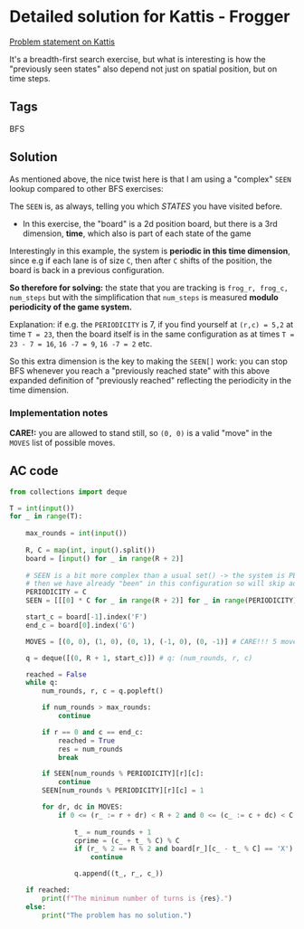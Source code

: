# Detailed solution for Kattis - Frogger

[Problem statement on Kattis](https://open.kattis.com/problems/frogger)

It's a breadth-first search exercise, but what is interesting is how the "previously seen states" also depend not just on spatial position, but on time steps.

## Tags

BFS

## Solution

As mentioned above, the nice twist here is that I am using a "complex" `SEEN` lookup compared to other BFS exercises:

The `SEEN` is, as always, telling you which *STATES* you have visited before.

- In this exercise, the "board" is a 2d position board, but there is a 3rd dimension, **time**, which also is part of each state of the game

Interestingly in this example, the system is **periodic in this time dimension**, since e.g if each lane is of size `C`, then after `C` shifts of the position, the board is back in a previous configuration.

**So therefore for solving:** the state that you are tracking is `frog_r, frog_c, num_steps` but with the simplification that `num_steps` is measured **modulo periodicity of the game system.**

Explanation: if e.g. the `PERIODICITY` is 7, if you find yourself at `(r,c) = 5,2` at time `T = 23`, then the board itself is in the same configuration as at times `T = 23 - 7 = 16`, `16 -7 = 9`, `16 -7 = 2` etc.

So this extra dimension is the key to making the `SEEN[]` work: you can stop BFS whenever you reach a "previously reached state" with this above expanded definition of "previously reached" reflecting the periodicity in the time dimension.

### Implementation notes

**CARE!:** you are allowed to stand still, so `(0, 0)` is a valid "move" in the `MOVES` list of possible moves.

## AC code

```python
from collections import deque

T = int(input())
for _ in range(T):
    
    max_rounds = int(input())
    
    R, C = map(int, input().split())
    board = [input() for _ in range(R + 2)]
    
    # SEEN is a bit more complex than a usual set() -> the system is PERIODIC so if we have visited a cell r,c at an equivalent time (modulo period)
    # then we have already "been" in this configuration so will skip adding it to the BFS
    PERIODICITY = C
    SEEN = [[[0] * C for _ in range(R + 2)] for _ in range(PERIODICITY)] 

    start_c = board[-1].index('F')
    end_c = board[0].index('G')

    MOVES = [(0, 0), (1, 0), (0, 1), (-1, 0), (0, -1)] # CARE!!! 5 moves since you CAN STAND STILL SO 0,0 VALID

    q = deque([(0, R + 1, start_c)]) # q: (num_rounds, r, c) 

    reached = False
    while q:
        num_rounds, r, c = q.popleft()

        if num_rounds > max_rounds:
            continue

        if r == 0 and c == end_c:
            reached = True
            res = num_rounds
            break

        if SEEN[num_rounds % PERIODICITY][r][c]:
            continue
        SEEN[num_rounds % PERIODICITY][r][c] = 1

        for dr, dc in MOVES:
            if 0 <= (r_ := r + dr) < R + 2 and 0 <= (c_ := c + dc) < C:
                
                t_ = num_rounds + 1
                cprime = (c_ + t_ % C) % C
                if (r_ % 2 == R % 2 and board[r_][c_ - t_ % C] == 'X') or (r_ % 2 != R % 2 and board[r_][cprime] == 'X'):
                    continue

                q.append((t_, r_, c_))

    if reached:
        print(f"The minimum number of turns is {res}.")
    else:
        print("The problem has no solution.")
```